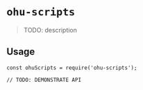 # `ohu-scripts`

> TODO: description

## Usage

```
const ohuScripts = require('ohu-scripts');

// TODO: DEMONSTRATE API
```
